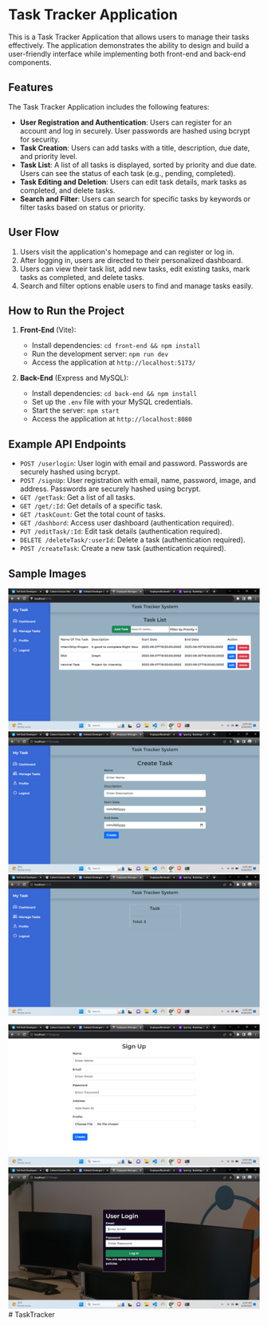# Task Tracker Application

This is a Task Tracker Application that allows users to manage their tasks effectively. The application demonstrates the ability to design and build a user-friendly interface while implementing both front-end and back-end components.

## Features

The Task Tracker Application includes the following features:

- **User Registration and Authentication**: Users can register for an account and log in securely. User passwords are hashed using bcrypt for security.
- **Task Creation**: Users can add tasks with a title, description, due date, and priority level.
- **Task List**: A list of all tasks is displayed, sorted by priority and due date. Users can see the status of each task (e.g., pending, completed).
- **Task Editing and Deletion**: Users can edit task details, mark tasks as completed, and delete tasks.
- **Search and Filter**: Users can search for specific tasks by keywords or filter tasks based on status or priority.

## User Flow

1. Users visit the application's homepage and can register or log in.
2. After logging in, users are directed to their personalized dashboard.
3. Users can view their task list, add new tasks, edit existing tasks, mark tasks as completed, and delete tasks.
4. Search and filter options enable users to find and manage tasks easily.

## How to Run the Project

1. **Front-End** (Vite):

   - Install dependencies: `cd front-end && npm install`
   - Run the development server: `npm run dev`
   - Access the application at `http://localhost:5173/`

2. **Back-End** (Express and MySQL):
   - Install dependencies: `cd back-end && npm install`
   - Set up the `.env` file with your MySQL credentials.
   - Start the server: `npm start`
   - Access the application at `http://localhost:8080`

## Example API Endpoints

- `POST /userlogin`: User login with email and password. Passwords are securely hashed using bcrypt.
- `POST /signUp`: User registration with email, name, password, image, and address. Passwords are securely hashed using bcrypt.
- `GET /getTask`: Get a list of all tasks.
- `GET /get/:Id`: Get details of a specific task.
- `GET /taskCount`: Get the total count of tasks.
- `GET /dashbord`: Access user dashboard (authentication required).
- `PUT /editTask/:Id`: Edit task details (authentication required).
- `DELETE /deleteTask/:userId`: Delete a task (authentication required).
- `POST /createTask`: Create a new task (authentication required).

## Sample Images

![Alt Text](<./frontend/src/assets/Screenshot%20(336).png>)
![Alt Text](<./frontend/src/assets/Screenshot%20(337).png>)
![Alt Text](<./frontend/src/assets/Screenshot%20(338).png>)

![Alt Text](<./frontend/src/assets/Screenshot%20(339).png>)
![Alt Text](<./frontend/src/assets/Screenshot%20(340).png>)
#   T a s k T r a c k e r 
 
 